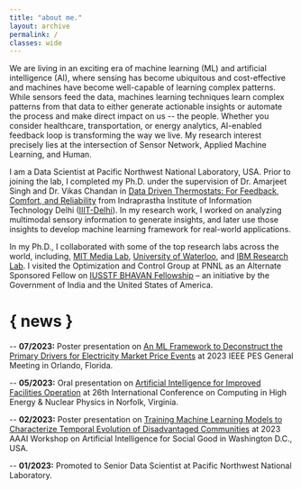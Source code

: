 ```yaml
---
title: "about me."
layout: archive
permalink: /
classes: wide
---
```


We are living in an exciting era of machine learning (ML) and artificial intelligence (AI), where sensing has become ubiquitous and cost-effective and machines have become well-capable of learning complex patterns. While sensors feed the data, machines learning techniques learn complex patterns from that data to either generate actionable insights or automate the process and make direct impact on us -- the people. Whether you consider healthcare, transportation, or energy analytics, AI-enabled feedback loop is transforming the way we live. My research interest precisely lies at the intersection of Sensor Network, Applied Machine Learning, and Human. 

I am a Data Scientist at Pacific Northwest National Laboratory, USA. Prior to joining the lab, I completed my Ph.D. under the supervision of Dr. Amarjeet Singh and Dr. Vikas Chandan in [Data Driven Thermostats: For Feedback, Comfort, and Reliability](https://repository.iiitd.edu.in/xmlui/handle/123456789/795) from Indraprastha Institute of Information Technology Delhi ([IIIT-Delhi](https://www.iiitd.ac.in/)). In my research work, I worked on analyzing multimodal sensory information to generate insights, and later use those insights to develop machine learning framework for real-world applications.

In my Ph.D., I collaborated with some of the top research labs across the world, including, [MIT Media Lab](https://www.media.mit.edu/), [University of Waterloo](https://uwaterloo.ca/), and [IBM Research Lab](https://research.ibm.com/labs/india). I visited the Optimization and Control Group at PNNL as an Alternate Sponsored Fellow on [IUSSTF BHAVAN Fellowship](https://iusstf.org/building-energy-efficiency-higher-advanced-network-fellowship) – an initiative by the Government of India and the United States of America. 

# { news }
-- **07/2023:** Poster presentation <i class="fas fa-play-circle"></i> on <u>An ML Framework to Deconstruct the Primary Drivers for Electricity Market Price Events</u> at 2023 IEEE PES General Meeting in Orlando, Florida. 

-- **05/2023:** Oral presentation <i class="fas fa-bookmark"></i> on <u>Artificial Intelligence for Improved Facilities Operation</u> at 26th International Conference on Computing in High Energy & Nuclear Physics in Norfolk, Virginia. 

-- **02/2023:** Poster presentation <i class="fas fa-play-circle"></i> on <u>Training Machine Learning Models to Characterize Temporal Evolution of Disadvantaged Communities</u> at 2023 AAAI Workshop on Artificial Intelligence for Social Good in Washington D.C., USA. 

-- **01/2023:** Promoted to Senior Data Scientist at Pacific Northwest National Laboratory.